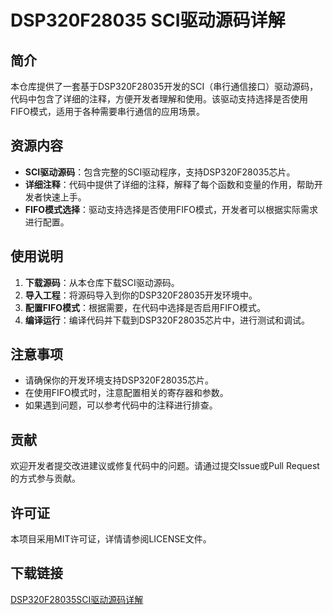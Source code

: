 # DSP320F28035 SCI驱动源码详解

## 简介
本仓库提供了一套基于DSP320F28035开发的SCI（串行通信接口）驱动源码，代码中包含了详细的注释，方便开发者理解和使用。该驱动支持选择是否使用FIFO模式，适用于各种需要串行通信的应用场景。

## 资源内容
- **SCI驱动源码**：包含完整的SCI驱动程序，支持DSP320F28035芯片。
- **详细注释**：代码中提供了详细的注释，解释了每个函数和变量的作用，帮助开发者快速上手。
- **FIFO模式选择**：驱动支持选择是否使用FIFO模式，开发者可以根据实际需求进行配置。

## 使用说明
1. **下载源码**：从本仓库下载SCI驱动源码。
2. **导入工程**：将源码导入到你的DSP320F28035开发环境中。
3. **配置FIFO模式**：根据需要，在代码中选择是否启用FIFO模式。
4. **编译运行**：编译代码并下载到DSP320F28035芯片中，进行测试和调试。

## 注意事项
- 请确保你的开发环境支持DSP320F28035芯片。
- 在使用FIFO模式时，注意配置相关的寄存器和参数。
- 如果遇到问题，可以参考代码中的注释进行排查。

## 贡献
欢迎开发者提交改进建议或修复代码中的问题。请通过提交Issue或Pull Request的方式参与贡献。

## 许可证
本项目采用MIT许可证，详情请参阅LICENSE文件。

## 下载链接

[DSP320F28035SCI驱动源码详解](https://pan.quark.cn/s/63d1c898e686)